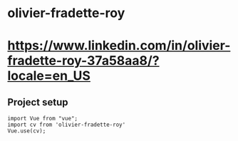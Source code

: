 # olivier-fradette-roy

# https://www.linkedin.com/in/olivier-fradette-roy-37a58aa8/?locale=en_US

## Project setup
```
import Vue from "vue";
import cv from 'olivier-fradette-roy'
Vue.use(cv);
```
